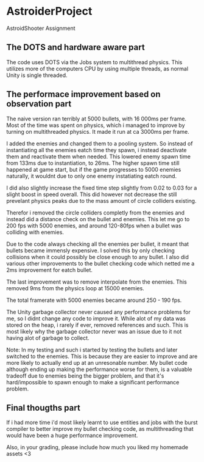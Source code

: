 # AstroiderProject
AstroidShooter Assignment

## The DOTS and hardware aware part

The code uses DOTS via the Jobs system to multithread physics. This utilizes more of the computers CPU by using multiple threads, as normal Unity is single threaded.

## The performace improvement based on observation part

The naive version ran terribly at 5000 bullets, with 16 000ms per frame. Most of the time was spent on physics, which i managed to improve by turning on multithreaded physics.
It made it run at ca 3000ms per frame.

I added the enemies and changed them to a pooling system. So instead of instantiating all the enemies eatch time they spawn, i instead deactivate them and reactivate them when needed.
This lowered enemy spawn time from 133ms due to instantiation, to 26ms. The higher spawn time still happened at game start, but if the game progresses to 5000 enemies naturally, it wouldnt due to only one enemy instatiating eatch round.

I did also slightly increase the fixed time step slightly from 0.02 to 0.03 for a slight boost in speed overall. This did however not decrease the still prevelant physics peaks due to the mass amount of circle colliders existing.

Therefor i removed the circle colliders completly from the enemies and instead did a distance check on the bullet and enemies.
This let me go to 200 fps with 5000 enemies, and around 120-80fps when a bullet was colliding with enemies.

Due to the code always checking all the enemies per bullet, it meant that bullets became immensly expensive. I solved this by only checking collisions when it could possibly be close enough to any bullet.
I also did various other improvements to the bullet checking code which netted me a 2ms improvement for eatch bullet.

The last improvement was to remove interpolate from the enemies. This removed 9ms from the physics loop at 15000 enemies.

The total framerate with 5000 enemies became around 250 - 190 fps.

The Unity garbage collector never caused any performance problems for me, so I didnt change any code to improve it.
While alot of my data was stored on the heap, i rarely if ever, removed references and such. This is most likely why the garbage collector never was an issue due to it not having alot of garbage to collect.

Note: In my testing and such i started by testing the bullets and later switched to the enemies. This is because they are easier to improve and are more likely to actually end up at an unresonable number.
My bullet code although ending up making the performance worse for them, is a valuable tradeoff due to enemies being the bigger problem, and that it's hard/impossible to spawn enough to make a significant performance problem.


## Final thougths part

If i had more time i'd most likely learnt to use entities and jobs with the burst compiler to better improve my bullet checking code, as multithreading that would have been a huge performance improvement.


Also, in your grading, please include how much you liked my homemade assets <3
